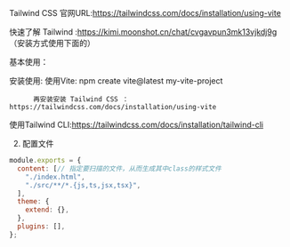 Tailwind CSS 官网URL:https://tailwindcss.com/docs/installation/using-vite

快速了解 Tailwind :https://kimi.moonshot.cn/chat/cvgavpun3mk13vjkdj9g   （安装方式使用下面的）

基本使用：

安装使用:
使用Vite: npm create vite@latest my-vite-project
          
          再安装安装 Tailwind CSS ： https://tailwindcss.com/docs/installation/using-vite
         
使用Tailwind CLI:https://tailwindcss.com/docs/installation/tailwind-cli

2. 配置文件

```js
module.exports = {      
  content: [// 指定要扫描的文件，从而生成其中class的样式文件
    "./index.html",
    "./src/**/*.{js,ts,jsx,tsx}",
  ],
  theme: {
    extend: {},
  },
  plugins: [],
};
``` 
